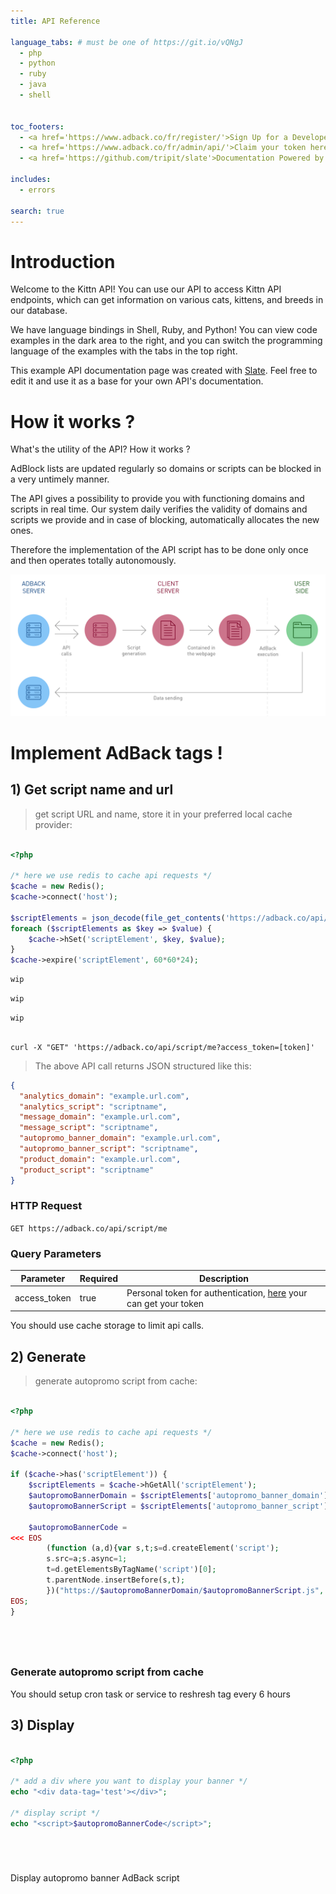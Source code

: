 ```yaml
---
title: API Reference

language_tabs: # must be one of https://git.io/vQNgJ
  - php
  - python
  - ruby
  - java
  - shell


toc_footers:
  - <a href='https://www.adback.co/fr/register/'>Sign Up for a Developer token</a>
  - <a href='https://www.adback.co/fr/admin/api/'>Claim your token here, must be logged</a>
  - <a href='https://github.com/tripit/slate'>Documentation Powered by Slate</a>

includes:
  - errors

search: true
---
```


# Introduction

Welcome to the Kittn API! You can use our API to access Kittn API endpoints, which can get information on various cats, kittens, and breeds in our database.

We have language bindings in Shell, Ruby, and Python! You can view code examples in the dark area to the right, and you can switch the programming language of the examples with the tabs in the top right.

This example API documentation page was created with [Slate](https://github.com/tripit/slate). Feel free to edit it and use it as a base for your own API's documentation.

# How it works ?

What's the utility of the API? How it works ?

AdBlock lists are updated regularly so domains or scripts can be blocked in a very untimely manner.

The API gives a possibility to provide you with functioning domains and scripts in real time. Our system daily verifies the validity of domains and scripts we provide and in case of blocking, automatically allocates the new ones.

Therefore the implementation of the API script has to be done only once and then operates totally autonomously.

![alt text](/images/how.png)

# Implement AdBack tags !

## 1) Get script name and url

> get script URL and name, store it in your preferred local cache provider:

```php

<?php

/* here we use redis to cache api requests */
$cache = new Redis();
$cache->connect('host');

$scriptElements = json_decode(file_get_contents('https://adback.co/api/script/me?access_token=[token]'), true);
foreach ($scriptElements as $key => $value) {
    $cache->hSet('scriptElement', $key, $value);
}
$cache->expire('scriptElement', 60*60*24);

```

```python
wip
```

```ruby
wip
```

```java
wip
```

```shell

curl -X "GET" 'https://adback.co/api/script/me?access_token=[token]'

```

> The above API call returns JSON structured like this:

```json
{
  "analytics_domain": "example.url.com",
  "analytics_script": "scriptname",
  "message_domain": "example.url.com",
  "message_script": "scriptname",
  "autopromo_banner_domain": "example.url.com",
  "autopromo_banner_script": "scriptname",
  "product_domain": "example.url.com",
  "product_script": "scriptname"
}
```

### HTTP Request

`GET https://adback.co/api/script/me`

### Query Parameters

Parameter | Required | Description
--------- | -------- | -----------
access_token | true | Personal token for authentication, [here](https://www.adback.co/fr/admin/api/) your can get your token


<aside class="notice">
You should use cache storage to limit api calls.
</aside>


## 2) Generate

> generate autopromo script from cache:

```php

<?php

/* here we use redis to cache api requests */
$cache = new Redis();
$cache->connect('host');

if ($cache->has('scriptElement')) {
    $scriptElements = $cache->hGetAll('scriptElement');
    $autopromoBannerDomain = $scriptElements['autopromo_banner_domain'];
    $autopromoBannerScript = $scriptElements['autopromo_banner_script'];
    
    $autopromoBannerCode = 
<<< EOS
        (function (a,d){var s,t;s=d.createElement('script');
        s.src=a;s.async=1;
        t=d.getElementsByTagName('script')[0];
        t.parentNode.insertBefore(s,t);
        })("https://$autopromoBannerDomain/$autopromoBannerScript.js", document);
EOS;
}

```

```python
```

```ruby
```

```java
```

```shell

```

### Generate autopromo script from cache


<aside class="warning">You should setup cron task or service to reshresh tag every 6 hours</aside>


## 3) Display

```php

<?php

/* add a div where you want to display your banner */
echo "<div data-tag='test'></div>";

/* display script */
echo "<script>$autopromoBannerCode</script>";

```

```python
```

```ruby
```

```java
```

```shell
```

Display autopromo banner AdBack script
